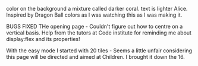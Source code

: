 color on the background a mixture called darker coral. text is lighter Alice. Inspired by Dragon Ball colors as I was watching this as I was making it. 

BUGS
FIXED
THe opening page - Couldn't figure out how to centre on a vertical basis. Help from the tutors at Code institute for reminding me about display:flex and its properties!

With the easy mode I started with 20 tiles - Seems a little unfair considering this page will be directed and aimed at Children. 
I brought it down the 16.